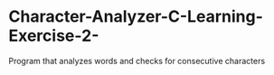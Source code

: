 # Character-Analyzer-C-Learning-Exercise-2-
Program that analyzes words and checks for consecutive characters
